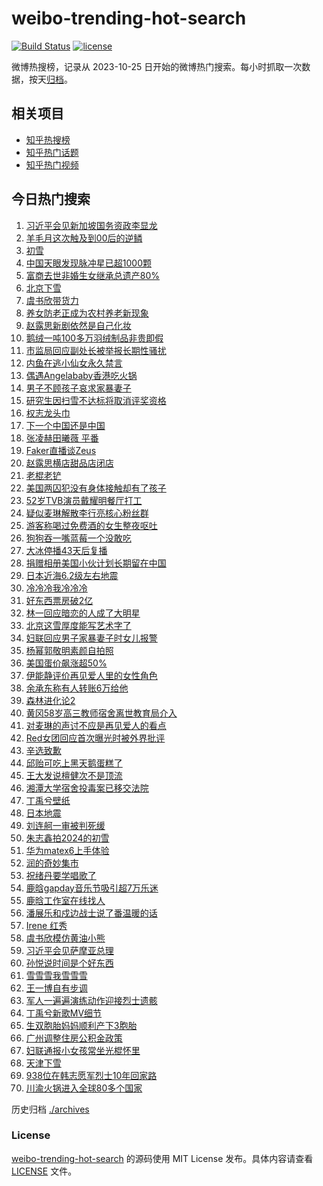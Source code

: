 # weibo-trending-hot-search

[![Build Status](https://github.com/justjavac/weibo-trending-hot-search/workflows/ci/badge.svg?branch=master)](https://github.com/justjavac/weibo-trending-hot-search/actions)
[![license](https://img.shields.io/github/license/justjavac/weibo-trending-hot-search)](https://github.com/justjavac/weibo-trending-hot-search/blob/master/LICENSE)

微博热搜榜，记录从 2023-10-25 日开始的微博热门搜索。每小时抓取一次数据，按天[归档](./archives)。

## 相关项目

- [知乎热搜榜](https://github.com/justjavac/zhihu-trending-top-search)
- [知乎热门话题](https://github.com/justjavac/zhihu-trending-hot-questions)
- [知乎热门视频](https://github.com/justjavac/zhihu-trending-hot-video)

## 今日热门搜索

<!-- BEGIN -->
<!-- 最后更新时间 Wed Nov 27 2024 03:18:59 GMT+0800 (China Standard Time) -->

1. [习近平会见新加坡国务资政李显龙](https://s.weibo.com//weibo?q=%23%E4%B9%A0%E8%BF%91%E5%B9%B3%E4%BC%9A%E8%A7%81%E6%96%B0%E5%8A%A0%E5%9D%A1%E5%9B%BD%E5%8A%A1%E8%B5%84%E6%94%BF%E6%9D%8E%E6%98%BE%E9%BE%99%23&Refer=new_time)
1. [羊毛月这次触及到00后的逆鳞](https://s.weibo.com//weibo?q=%23%E7%BE%8A%E6%AF%9B%E6%9C%88%E8%BF%99%E6%AC%A1%E8%A7%A6%E5%8F%8A%E5%88%B000%E5%90%8E%E7%9A%84%E9%80%86%E9%B3%9E%23&t=31&band_rank=10&Refer=top)
1. [初雪](https://s.weibo.com//weibo?q=%E5%88%9D%E9%9B%AA&t=31&band_rank=1&Refer=top)
1. [中国天眼发现脉冲星已超1000颗](https://s.weibo.com//weibo?q=%23%E4%B8%AD%E5%9B%BD%E5%A4%A9%E7%9C%BC%E5%8F%91%E7%8E%B0%E8%84%89%E5%86%B2%E6%98%9F%E5%B7%B2%E8%B6%851000%E9%A2%97%23&t=31&band_rank=3&Refer=top)
1. [富商去世非婚生女继承总遗产80%](https://s.weibo.com//weibo?q=%23%E5%AF%8C%E5%95%86%E5%8E%BB%E4%B8%96%E9%9D%9E%E5%A9%9A%E7%94%9F%E5%A5%B3%E7%BB%A7%E6%89%BF%E6%80%BB%E9%81%97%E4%BA%A780%25%23&t=31&band_rank=16&Refer=top)
1. [北京下雪](https://s.weibo.com//weibo?q=%E5%8C%97%E4%BA%AC%E4%B8%8B%E9%9B%AA&t=31&band_rank=9&Refer=top)
1. [虞书欣带货力](https://s.weibo.com//weibo?q=%23%E8%99%9E%E4%B9%A6%E6%AC%A3%E5%B8%A6%E8%B4%A7%E5%8A%9B%23&t=31&band_rank=4&Refer=top)
1. [养女防老正成为农村养老新现象](https://s.weibo.com//weibo?q=%23%E5%85%BB%E5%A5%B3%E9%98%B2%E8%80%81%E6%AD%A3%E6%88%90%E4%B8%BA%E5%86%9C%E6%9D%91%E5%85%BB%E8%80%81%E6%96%B0%E7%8E%B0%E8%B1%A1%23&t=31&band_rank=28&Refer=top)
1. [赵露思新剧依然是自己化妆](https://s.weibo.com//weibo?q=%23%E8%B5%B5%E9%9C%B2%E6%80%9D%E6%96%B0%E5%89%A7%E4%BE%9D%E7%84%B6%E6%98%AF%E8%87%AA%E5%B7%B1%E5%8C%96%E5%A6%86%23&t=31&band_rank=7&Refer=top)
1. [鹅绒一吨100多万羽绒制品非贵即假](https://s.weibo.com//weibo?q=%23%E9%B9%85%E7%BB%92%E4%B8%80%E5%90%A8100%E5%A4%9A%E4%B8%87%E7%BE%BD%E7%BB%92%E5%88%B6%E5%93%81%E9%9D%9E%E8%B4%B5%E5%8D%B3%E5%81%87%23&t=31&band_rank=2&Refer=top)
1. [市监局回应副处长被举报长期性骚扰](https://s.weibo.com//weibo?q=%23%E5%B8%82%E7%9B%91%E5%B1%80%E5%9B%9E%E5%BA%94%E5%89%AF%E5%A4%84%E9%95%BF%E8%A2%AB%E4%B8%BE%E6%8A%A5%E9%95%BF%E6%9C%9F%E6%80%A7%E9%AA%9A%E6%89%B0%23&t=31&band_rank=10&Refer=top)
1. [内鱼在逃小仙女永久禁言](https://s.weibo.com//weibo?q=%23%E5%86%85%E9%B1%BC%E5%9C%A8%E9%80%83%E5%B0%8F%E4%BB%99%E5%A5%B3%E6%B0%B8%E4%B9%85%E7%A6%81%E8%A8%80%23&t=31&band_rank=22&Refer=top)
1. [偶遇Angelababy香港吃火锅](https://s.weibo.com//weibo?q=%23%E5%81%B6%E9%81%87Angelababy%E9%A6%99%E6%B8%AF%E5%90%83%E7%81%AB%E9%94%85%23&t=31&band_rank=13&Refer=top)
1. [男子不顾孩子哀求家暴妻子](https://s.weibo.com//weibo?q=%23%E7%94%B7%E5%AD%90%E4%B8%8D%E9%A1%BE%E5%AD%A9%E5%AD%90%E5%93%80%E6%B1%82%E5%AE%B6%E6%9A%B4%E5%A6%BB%E5%AD%90%23&t=31&band_rank=13&Refer=top)
1. [研究生因扫雪不达标将取消评奖资格](https://s.weibo.com//weibo?q=%23%E7%A0%94%E7%A9%B6%E7%94%9F%E5%9B%A0%E6%89%AB%E9%9B%AA%E4%B8%8D%E8%BE%BE%E6%A0%87%E5%B0%86%E5%8F%96%E6%B6%88%E8%AF%84%E5%A5%96%E8%B5%84%E6%A0%BC%23&t=31&band_rank=8&Refer=top)
1. [权志龙头巾](https://s.weibo.com//weibo?q=%E6%9D%83%E5%BF%97%E9%BE%99%E5%A4%B4%E5%B7%BE&t=31&band_rank=12&Refer=top)
1. [下一个中国还是中国](https://s.weibo.com//weibo?q=%23%E4%B8%8B%E4%B8%80%E4%B8%AA%E4%B8%AD%E5%9B%BD%E8%BF%98%E6%98%AF%E4%B8%AD%E5%9B%BD%23&t=31&band_rank=20&Refer=top)
1. [张凌赫田曦薇 平番](https://s.weibo.com//weibo?q=%E5%BC%A0%E5%87%8C%E8%B5%AB%E7%94%B0%E6%9B%A6%E8%96%87%20%E5%B9%B3%E7%95%AA&t=31&band_rank=14&Refer=top)
1. [Faker直播谈Zeus](https://s.weibo.com//weibo?q=%23Faker%E7%9B%B4%E6%92%AD%E8%B0%88Zeus%23&t=31&band_rank=18&Refer=top)
1. [赵露思横店甜品店闭店](https://s.weibo.com//weibo?q=%23%E8%B5%B5%E9%9C%B2%E6%80%9D%E6%A8%AA%E5%BA%97%E7%94%9C%E5%93%81%E5%BA%97%E9%97%AD%E5%BA%97%23&t=31&band_rank=23&Refer=top)
1. [老棍老铲](https://s.weibo.com//weibo?q=%E8%80%81%E6%A3%8D%E8%80%81%E9%93%B2&t=31&band_rank=20&Refer=top)
1. [美国两囚犯没有身体接触却有了孩子](https://s.weibo.com//weibo?q=%23%E7%BE%8E%E5%9B%BD%E4%B8%A4%E5%9B%9A%E7%8A%AF%E6%B2%A1%E6%9C%89%E8%BA%AB%E4%BD%93%E6%8E%A5%E8%A7%A6%E5%8D%B4%E6%9C%89%E4%BA%86%E5%AD%A9%E5%AD%90%23&t=31&band_rank=41&Refer=top)
1. [52岁TVB演员戴耀明餐厅打工](https://s.weibo.com//weibo?q=%2352%E5%B2%81TVB%E6%BC%94%E5%91%98%E6%88%B4%E8%80%80%E6%98%8E%E9%A4%90%E5%8E%85%E6%89%93%E5%B7%A5%23&t=31&band_rank=21&Refer=top)
1. [疑似麦琳解散李行亮核心粉丝群](https://s.weibo.com//weibo?q=%23%E7%96%91%E4%BC%BC%E9%BA%A6%E7%90%B3%E8%A7%A3%E6%95%A3%E6%9D%8E%E8%A1%8C%E4%BA%AE%E6%A0%B8%E5%BF%83%E7%B2%89%E4%B8%9D%E7%BE%A4%23&t=31&band_rank=21&Refer=top)
1. [游客称喝过免费酒的女生整夜呕吐](https://s.weibo.com//weibo?q=%23%E6%B8%B8%E5%AE%A2%E7%A7%B0%E5%96%9D%E8%BF%87%E5%85%8D%E8%B4%B9%E9%85%92%E7%9A%84%E5%A5%B3%E7%94%9F%E6%95%B4%E5%A4%9C%E5%91%95%E5%90%90%23&t=31&band_rank=26&Refer=top)
1. [狗狗吞一嘴蓝莓一个没敢吃](https://s.weibo.com//weibo?q=%23%E7%8B%97%E7%8B%97%E5%90%9E%E4%B8%80%E5%98%B4%E8%93%9D%E8%8E%93%E4%B8%80%E4%B8%AA%E6%B2%A1%E6%95%A2%E5%90%83%23&t=31&band_rank=11&Refer=top)
1. [大冰停播43天后复播](https://s.weibo.com//weibo?q=%23%E5%A4%A7%E5%86%B0%E5%81%9C%E6%92%AD43%E5%A4%A9%E5%90%8E%E5%A4%8D%E6%92%AD%23&t=31&band_rank=2&Refer=top)
1. [捐赠相册美国小伙计划长期留在中国](https://s.weibo.com//weibo?q=%23%E6%8D%90%E8%B5%A0%E7%9B%B8%E5%86%8C%E7%BE%8E%E5%9B%BD%E5%B0%8F%E4%BC%99%E8%AE%A1%E5%88%92%E9%95%BF%E6%9C%9F%E7%95%99%E5%9C%A8%E4%B8%AD%E5%9B%BD%23&t=31&band_rank=36&Refer=top)
1. [日本近海6.2级左右地震](https://s.weibo.com//weibo?q=%23%E6%97%A5%E6%9C%AC%E8%BF%91%E6%B5%B76.2%E7%BA%A7%E5%B7%A6%E5%8F%B3%E5%9C%B0%E9%9C%87%23&t=31&band_rank=35&Refer=top)
1. [冷冷冷我冷冷冷](https://s.weibo.com//weibo?q=%23%E5%86%B7%E5%86%B7%E5%86%B7%E6%88%91%E5%86%B7%E5%86%B7%E5%86%B7%23&t=31&band_rank=19&Refer=top)
1. [好东西票房破2亿](https://s.weibo.com//weibo?q=%23%E5%A5%BD%E4%B8%9C%E8%A5%BF%E7%A5%A8%E6%88%BF%E7%A0%B42%E4%BA%BF%23&t=31&band_rank=50&Refer=top)
1. [林一回应暗恋的人成了大明星](https://s.weibo.com//weibo?q=%E6%9E%97%E4%B8%80%E5%9B%9E%E5%BA%94%E6%9A%97%E6%81%8B%E7%9A%84%E4%BA%BA%E6%88%90%E4%BA%86%E5%A4%A7%E6%98%8E%E6%98%9F&t=31&band_rank=29&Refer=top)
1. [北京这雪厚度能写艺术字了](https://s.weibo.com//weibo?q=%23%E5%8C%97%E4%BA%AC%E8%BF%99%E9%9B%AA%E5%8E%9A%E5%BA%A6%E8%83%BD%E5%86%99%E8%89%BA%E6%9C%AF%E5%AD%97%E4%BA%86%23&t=31&band_rank=44&Refer=top)
1. [妇联回应男子家暴妻子时女儿报警](https://s.weibo.com//weibo?q=%23%E5%A6%87%E8%81%94%E5%9B%9E%E5%BA%94%E7%94%B7%E5%AD%90%E5%AE%B6%E6%9A%B4%E5%A6%BB%E5%AD%90%E6%97%B6%E5%A5%B3%E5%84%BF%E6%8A%A5%E8%AD%A6%23&t=31&band_rank=19&Refer=top)
1. [杨幂郭敬明素颜自拍照](https://s.weibo.com//weibo?q=%23%E6%9D%A8%E5%B9%82%E9%83%AD%E6%95%AC%E6%98%8E%E7%B4%A0%E9%A2%9C%E8%87%AA%E6%8B%8D%E7%85%A7%23&t=31&band_rank=24&Refer=top)
1. [美国蛋价飙涨超50%](https://s.weibo.com//weibo?q=%23%E7%BE%8E%E5%9B%BD%E8%9B%8B%E4%BB%B7%E9%A3%99%E6%B6%A8%E8%B6%8550%25%23&t=31&band_rank=15&Refer=top)
1. [伊能静评价再见爱人里的女性角色](https://s.weibo.com//weibo?q=%E4%BC%8A%E8%83%BD%E9%9D%99%E8%AF%84%E4%BB%B7%E5%86%8D%E8%A7%81%E7%88%B1%E4%BA%BA%E9%87%8C%E7%9A%84%E5%A5%B3%E6%80%A7%E8%A7%92%E8%89%B2&t=31&band_rank=39&Refer=top)
1. [余承东称有人转账6万给他](https://s.weibo.com//weibo?q=%23%E4%BD%99%E6%89%BF%E4%B8%9C%E7%A7%B0%E6%9C%89%E4%BA%BA%E8%BD%AC%E8%B4%A66%E4%B8%87%E7%BB%99%E4%BB%96%23&t=31&band_rank=38&Refer=top)
1. [森林进化论2](https://s.weibo.com//weibo?q=%E6%A3%AE%E6%9E%97%E8%BF%9B%E5%8C%96%E8%AE%BA2&t=31&band_rank=42&Refer=top)
1. [黄冈58岁高三教师宿舍离世教育局介入](https://s.weibo.com//weibo?q=%23%E9%BB%84%E5%86%8858%E5%B2%81%E9%AB%98%E4%B8%89%E6%95%99%E5%B8%88%E5%AE%BF%E8%88%8D%E7%A6%BB%E4%B8%96%E6%95%99%E8%82%B2%E5%B1%80%E4%BB%8B%E5%85%A5%23&t=31&band_rank=46&Refer=top)
1. [对麦琳的声讨不应是再见爱人的看点](https://s.weibo.com//weibo?q=%23%E5%AF%B9%E9%BA%A6%E7%90%B3%E7%9A%84%E5%A3%B0%E8%AE%A8%E4%B8%8D%E5%BA%94%E6%98%AF%E5%86%8D%E8%A7%81%E7%88%B1%E4%BA%BA%E7%9A%84%E7%9C%8B%E7%82%B9%23&t=31&band_rank=27&Refer=top)
1. [Red女团回应首次曝光时被外界批评](https://s.weibo.com//weibo?q=%23Red%E5%A5%B3%E5%9B%A2%E5%9B%9E%E5%BA%94%E9%A6%96%E6%AC%A1%E6%9B%9D%E5%85%89%E6%97%B6%E8%A2%AB%E5%A4%96%E7%95%8C%E6%89%B9%E8%AF%84%23&t=31&band_rank=41&Refer=top)
1. [辛选致歉](https://s.weibo.com//weibo?q=%23%E8%BE%9B%E9%80%89%E8%87%B4%E6%AD%89%23&t=31&band_rank=47&Refer=top)
1. [邱贻可吃上黑天鹅蛋糕了](https://s.weibo.com//weibo?q=%E9%82%B1%E8%B4%BB%E5%8F%AF%E5%90%83%E4%B8%8A%E9%BB%91%E5%A4%A9%E9%B9%85%E8%9B%8B%E7%B3%95%E4%BA%86&t=31&band_rank=17&Refer=top)
1. [王大发说檀健次不是顶流](https://s.weibo.com//weibo?q=%23%E7%8E%8B%E5%A4%A7%E5%8F%91%E8%AF%B4%E6%AA%80%E5%81%A5%E6%AC%A1%E4%B8%8D%E6%98%AF%E9%A1%B6%E6%B5%81%23&t=31&band_rank=45&Refer=top)
1. [湘潭大学宿舍投毒案已移交法院](https://s.weibo.com//weibo?q=%23%E6%B9%98%E6%BD%AD%E5%A4%A7%E5%AD%A6%E5%AE%BF%E8%88%8D%E6%8A%95%E6%AF%92%E6%A1%88%E5%B7%B2%E7%A7%BB%E4%BA%A4%E6%B3%95%E9%99%A2%23&t=31&band_rank=33&Refer=top)
1. [丁禹兮壁纸](https://s.weibo.com//weibo?q=%E4%B8%81%E7%A6%B9%E5%85%AE%E5%A3%81%E7%BA%B8&t=31&band_rank=25&Refer=top)
1. [日本地震](https://s.weibo.com//weibo?q=%E6%97%A5%E6%9C%AC%E5%9C%B0%E9%9C%87&t=31&band_rank=37&Refer=top)
1. [刘连舸一审被判死缓](https://s.weibo.com//weibo?q=%23%E5%88%98%E8%BF%9E%E8%88%B8%E4%B8%80%E5%AE%A1%E8%A2%AB%E5%88%A4%E6%AD%BB%E7%BC%93%23&t=31&band_rank=10&Refer=top)
1. [朱志鑫拍2024的初雪](https://s.weibo.com//weibo?q=%23%E6%9C%B1%E5%BF%97%E9%91%AB%E6%8B%8D2024%E7%9A%84%E5%88%9D%E9%9B%AA%23&t=31&band_rank=30&Refer=top)
1. [华为matex6上手体验](https://s.weibo.com//weibo?q=%23%E5%8D%8E%E4%B8%BAmatex6%E4%B8%8A%E6%89%8B%E4%BD%93%E9%AA%8C%23&t=31&band_rank=49&Refer=top)
1. [润的奇妙集市](https://s.weibo.com//weibo?q=%23%E6%B6%A6%E7%9A%84%E5%A5%87%E5%A6%99%E9%9B%86%E5%B8%82%23&t=31&band_rank=25&Refer=top)
1. [祝绪丹要学唱歌了](https://s.weibo.com//weibo?q=%E7%A5%9D%E7%BB%AA%E4%B8%B9%E8%A6%81%E5%AD%A6%E5%94%B1%E6%AD%8C%E4%BA%86&t=31&band_rank=29&Refer=top)
1. [鹿晗gapday音乐节吸引超7万乐迷](https://s.weibo.com//weibo?q=%23%E9%B9%BF%E6%99%97gapday%E9%9F%B3%E4%B9%90%E8%8A%82%E5%90%B8%E5%BC%95%E8%B6%857%E4%B8%87%E4%B9%90%E8%BF%B7%23&t=31&band_rank=33&Refer=top)
1. [鹿晗工作室在线找人](https://s.weibo.com//weibo?q=%23%E9%B9%BF%E6%99%97%E5%B7%A5%E4%BD%9C%E5%AE%A4%E5%9C%A8%E7%BA%BF%E6%89%BE%E4%BA%BA%23&t=31&band_rank=31&Refer=top)
1. [潘展乐和戍边战士说了番温暖的话](https://s.weibo.com//weibo?q=%23%E6%BD%98%E5%B1%95%E4%B9%90%E5%92%8C%E6%88%8D%E8%BE%B9%E6%88%98%E5%A3%AB%E8%AF%B4%E4%BA%86%E7%95%AA%E6%B8%A9%E6%9A%96%E7%9A%84%E8%AF%9D%23&t=31&band_rank=43&Refer=top)
1. [Irene 红秀](https://s.weibo.com//weibo?q=Irene%20%E7%BA%A2%E7%A7%80&t=31&band_rank=32&Refer=top)
1. [虞书欣模仿黄油小熊](https://s.weibo.com//weibo?q=%23%E8%99%9E%E4%B9%A6%E6%AC%A3%E6%A8%A1%E4%BB%BF%E9%BB%84%E6%B2%B9%E5%B0%8F%E7%86%8A%23&t=31&band_rank=39&Refer=top)
1. [习近平会见萨摩亚总理](https://s.weibo.com//weibo?q=%23%E4%B9%A0%E8%BF%91%E5%B9%B3%E4%BC%9A%E8%A7%81%E8%90%A8%E6%91%A9%E4%BA%9A%E6%80%BB%E7%90%86%23&Refer=new_time)
1. [孙悦说时间是个好东西](https://s.weibo.com//weibo?q=%23%E5%AD%99%E6%82%A6%E8%AF%B4%E6%97%B6%E9%97%B4%E6%98%AF%E4%B8%AA%E5%A5%BD%E4%B8%9C%E8%A5%BF%23&t=31&band_rank=20&Refer=top)
1. [雪雪雪我雪雪雪](https://s.weibo.com//weibo?q=%23%E9%9B%AA%E9%9B%AA%E9%9B%AA%E6%88%91%E9%9B%AA%E9%9B%AA%E9%9B%AA%23&t=31&band_rank=5&Refer=top)
1. [王一博自有步调](https://s.weibo.com//weibo?q=%23%E7%8E%8B%E4%B8%80%E5%8D%9A%E8%87%AA%E6%9C%89%E6%AD%A5%E8%B0%83%23&t=31&band_rank=19&Refer=top)
1. [军人一遍遍演练动作迎接烈士遗骸](https://s.weibo.com//weibo?q=%23%E5%86%9B%E4%BA%BA%E4%B8%80%E9%81%8D%E9%81%8D%E6%BC%94%E7%BB%83%E5%8A%A8%E4%BD%9C%E8%BF%8E%E6%8E%A5%E7%83%88%E5%A3%AB%E9%81%97%E9%AA%B8%23&t=31&band_rank=27&Refer=top)
1. [丁禹兮新歌MV细节](https://s.weibo.com//weibo?q=%E4%B8%81%E7%A6%B9%E5%85%AE%E6%96%B0%E6%AD%8CMV%E7%BB%86%E8%8A%82&t=31&band_rank=47&Refer=top)
1. [生双胞胎妈妈顺利产下3胞胎](https://s.weibo.com//weibo?q=%23%E7%94%9F%E5%8F%8C%E8%83%9E%E8%83%8E%E5%A6%88%E5%A6%88%E9%A1%BA%E5%88%A9%E4%BA%A7%E4%B8%8B3%E8%83%9E%E8%83%8E%23&t=31&band_rank=40&Refer=top)
1. [广州调整住房公积金政策](https://s.weibo.com//weibo?q=%23%E5%B9%BF%E5%B7%9E%E8%B0%83%E6%95%B4%E4%BD%8F%E6%88%BF%E5%85%AC%E7%A7%AF%E9%87%91%E6%94%BF%E7%AD%96%23&t=31&band_rank=34&Refer=top)
1. [妇联通报小女孩常坐光棍怀里](https://s.weibo.com//weibo?q=%23%E5%A6%87%E8%81%94%E9%80%9A%E6%8A%A5%E5%B0%8F%E5%A5%B3%E5%AD%A9%E5%B8%B8%E5%9D%90%E5%85%89%E6%A3%8D%E6%80%80%E9%87%8C%23&t=31&band_rank=6&Refer=top)
1. [天津下雪](https://s.weibo.com//weibo?q=%E5%A4%A9%E6%B4%A5%E4%B8%8B%E9%9B%AA&t=31&band_rank=42&Refer=top)
1. [938位在韩志愿军烈士10年回家路](https://s.weibo.com//weibo?q=%23938%E4%BD%8D%E5%9C%A8%E9%9F%A9%E5%BF%97%E6%84%BF%E5%86%9B%E7%83%88%E5%A3%AB10%E5%B9%B4%E5%9B%9E%E5%AE%B6%E8%B7%AF%23&t=31&band_rank=43&Refer=top)
1. [川渝火锅进入全球80多个国家](https://s.weibo.com//weibo?q=%23%E5%B7%9D%E6%B8%9D%E7%81%AB%E9%94%85%E8%BF%9B%E5%85%A5%E5%85%A8%E7%90%8380%E5%A4%9A%E4%B8%AA%E5%9B%BD%E5%AE%B6%23&t=31&band_rank=48&Refer=top)

<!-- END -->

历史归档 [./archives](./archives)

### License

[weibo-trending-hot-search](https://github.com/justjavac/weibo-trending-hot-search) 的源码使用 MIT License
发布。具体内容请查看 [LICENSE](./LICENSE) 文件。
